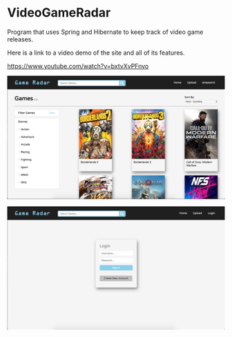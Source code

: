 # VideoGameRadar
Program that uses Spring and Hibernate to keep track of video game releases. 

Here is a link to a video demo of the site and all of its features.

https://www.youtube.com/watch?v=bxtvXvPFnvo

![Image of HomePage](/Images/homepage.png)

![Image of HomePage](/Images/loginPage.png)
